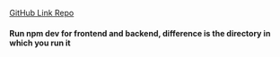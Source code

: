 [GitHub Link Repo](https://github.com/skeptre/Eventitude-Website.git)

#### Run npm dev for frontend and backend, difference is the directory in which you run it